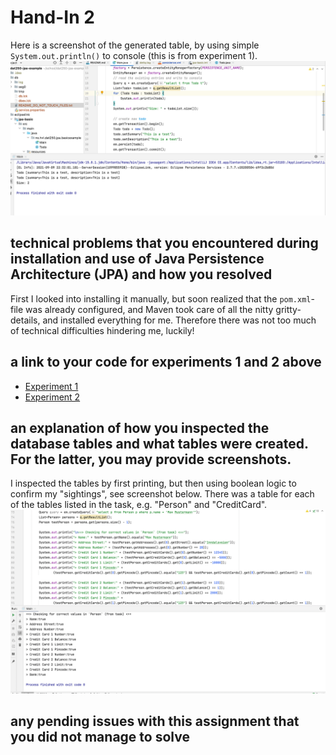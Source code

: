 # Hand-In 2

Here is a screenshot of the generated table, by using simple `System.out.println()` to console (this is from experiment 1).
![Screenshot of generated dbs](table_out.png)

## technical problems that you encountered during installation and use of Java Persistence Architecture (JPA) and how you resolved
First I looked into installing it manually, but soon realized that the `pom.xml`-file was already configured, and Maven took care of all the nitty gritty-details, and installed everything for me. Therefore there was not too much of technical difficulties hindering me, luckily!

## a link to your code for experiments 1 and 2 above
* [Experiment 1](https://github.com/larsuib/dat250-experiment-2-1)
* [Experiment 2](https://github.com/larsuib/dat250-experiment-2-2)

## an explanation of how you inspected the database tables and what tables were created. For the latter, you may provide screenshots.
I inspected the tables by first printing, but then using boolean logic to confirm my "sightings", see screenshot below. There was a table for each of the tables listed in the task, e.g. "Person" and "CreditCard".
![](testing.png)

## any pending issues with this assignment that you did not manage to solve
